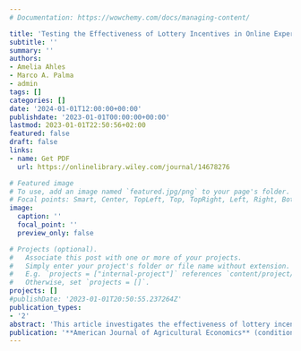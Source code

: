 ```yaml
---
# Documentation: https://wowchemy.com/docs/managing-content/

title: 'Testing the Effectiveness of Lottery Incentives in Online Experiments'
subtitle: ''
summary: ''
authors:
- Amelia Ahles
- Marco A. Palma
- admin
tags: []
categories: []
date: '2024-01-01T12:00:00+00:00'
publishdate: '2023-01-01T00:00:00+00:00'
lastmod: 2023-01-01T22:50:56+02:00
featured: false
draft: false
links: 
- name: Get PDF
  url: https://onlinelibrary.wiley.com/journal/14678276

# Featured image
# To use, add an image named `featured.jpg/png` to your page's folder.
# Focal points: Smart, Center, TopLeft, Top, TopRight, Left, Right, BottomLeft, Bottom, BottomRight.
image:
  caption: ''
  focal_point: ''
  preview_only: false

# Projects (optional).
#   Associate this post with one or more of your projects.
#   Simply enter your project's folder or file name without extension.
#   E.g. `projects = ["internal-project"]` references `content/project/deep-learning/index.md`.
#   Otherwise, set `projects = []`.
projects: []
#publishDate: '2023-01-01T20:50:55.237264Z'
publication_types: 
- '2'
abstract: 'This article investigates the effectiveness of lottery incentive schemes for eliciting consumer valuations in large-scale online experiments. We implement a fully incentivized condition within a geographically dispersed sample of consumers in which bids for a criollo steak elicited by a BDM mechanism are realized with certainty and the products are priority-shipped in dry-ice coolers. The fully incentivized condition is compared to Between-Subject Random Incentivized Schemes (BRIS), in which only a fraction of subjects realize their choices. We tested two treatments with a 10% probability framed as a percentage or absolute number of subjects, one treatment with 1% probability, and a purely hypothetical reference condition. The results reveal that BRIS with 10% and 1% payment probabilities are effective in eliciting valuations that are statistically indistinguishable from the fully incentivized scheme. In addition to finding insignificant statistical difference between 10\% and 1\% and the fully incentivized scheme, all incentivized conditions mitigate hypothetical bias, resulting in lower product valuations than the purely hypothetical condition. We contribute a novel methodological framework for conducting large-scale experiments with geographically diverse and representative subjects, increasing the external validity and producing reliable valuations while significantly reducing financial and logistic constraints.'
publication: '**American Journal of Agricultural Economics** (conditionally accepted)'
---
```

